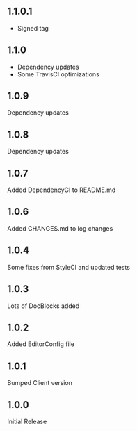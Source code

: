 ## 1.1.0.1
* Signed tag

## 1.1.0
* Dependency updates
* Some TravisCI optimizations

## 1.0.9
Dependency updates

## 1.0.8
Dependency updates

## 1.0.7
Added DependencyCI to README.md

## 1.0.6
Added CHANGES.md to log changes

## 1.0.4
Some fixes from StyleCI and updated tests

## 1.0.3
Lots of DocBlocks added

## 1.0.2
Added EditorConfig file

## 1.0.1
Bumped Client version

## 1.0.0
Initial Release
